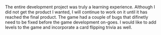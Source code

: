 <!--the game is a space invader game that only has one life
     in order to get more lives players must get trivia answers correctly
    in this case it would be targeted for 10-15 year old kids that are in the spectrum and 
    are learning basic math skills like using money(thus the questions will be basic standard questions like
    "how much is an quater worth?")
    1. write a basic page where the player can have a very simple and easy UI experience
    2. i would like to create the space game first, then proceed with intergrading the trivia questions and adding them to the 
     game using JS-->

The entire development project was truly a learning experience.  Although I did not get the product I wanted, I will continue to work on 
it until it has reached the final product.  The game had a couple of bugs that difinetly need to be fixed before the game development on-goes. 
I would like to add levels to the game and incorporate a card flipping trivia as well.  